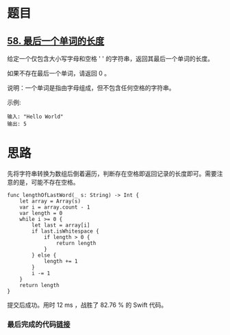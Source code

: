 # 题目

## [58. 最后一个单词的长度](https://leetcode-cn.com/problems/length-of-last-word/)

给定一个仅包含大小写字母和空格 ' ' 的字符串，返回其最后一个单词的长度。

如果不存在最后一个单词，请返回 0 。

说明：一个单词是指由字母组成，但不包含任何空格的字符串。

示例:

```
输入: "Hello World"
输出: 5
```

# 思路

先将字符串转换为数组后倒着遍历，判断存在空格即返回记录的长度即可。需要注意的是，可能不存在空格。

    func lengthOfLastWord(_ s: String) -> Int {
        let array = Array(s)
        var i = array.count - 1
        var length = 0
        while i >= 0 {
            let last = array[i]
            if last.isWhitespace {
                if length > 0 {
                    return length
                }
            } else {
                length += 1
            }
            i -= 1
        }
        return length
    }
提交后成功。用时 12 ms ，战胜了 82.76 % 的 Swift 代码。

### 最后完成的代码[链接](https://github.com/pepsikirk/LeetCode/blob/master/Algorithm/58.LengthOfLastWord/code.swift)




